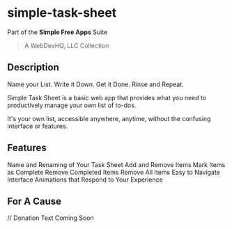 # simple-task-sheet
 
Part of the **Simple Free Apps** Suite
> A WebDevHQ, LLC Collection

## Description
Name your List. Write it Down. Get it Done. Rinse and Repeat.

Simple Task Sheet is a basic web app that provides what you need to productively manage your own list of to-dos.

It's your own list, accessible anywhere, anytime, without the confusing interface or features.

## Features
Name and Renaming of Your Task Sheet
Add and Remove Items
Mark Items as Complete
Remove Completed Items
Remove All Items
Easy to Navigate Interface
Animations that Respond to Your Experience

## For A Cause
// Donation Text Coming Soon


